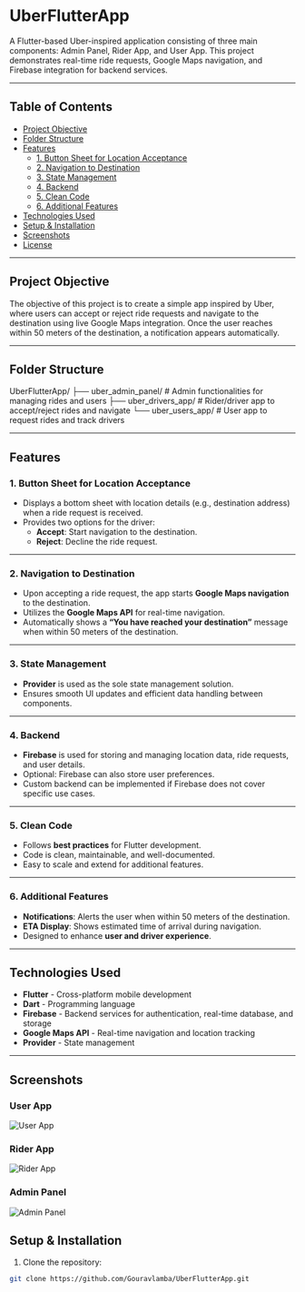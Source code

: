# UberFlutterApp

A Flutter-based Uber-inspired application consisting of three main components: Admin Panel, Rider App, and User App. This project demonstrates real-time ride requests, Google Maps navigation, and Firebase integration for backend services.

---

## Table of Contents
- [Project Objective](#project-objective)
- [Folder Structure](#folder-structure)
- [Features](#features)
  - [1. Button Sheet for Location Acceptance](#1-button-sheet-for-location-acceptance)
  - [2. Navigation to Destination](#2-navigation-to-destination)
  - [3. State Management](#3-state-management)
  - [4. Backend](#4-backend)
  - [5. Clean Code](#5-clean-code)
  - [6. Additional Features](#6-additional-features)
- [Technologies Used](#technologies-used)
- [Setup & Installation](#setup--installation)
- [Screenshots](#screenshots)
- [License](#license)

---

## Project Objective

The objective of this project is to create a simple app inspired by Uber, where users can accept or reject ride requests and navigate to the destination using live Google Maps integration. Once the user reaches within 50 meters of the destination, a notification appears automatically.

---

## Folder Structure

UberFlutterApp/
├── uber_admin_panel/ # Admin functionalities for managing rides and users
├── uber_drivers_app/ # Rider/driver app to accept/reject rides and navigate
└── uber_users_app/ # User app to request rides and track drivers


---

## Features

### 1. Button Sheet for Location Acceptance
- Displays a bottom sheet with location details (e.g., destination address) when a ride request is received.
- Provides two options for the driver:
  - **Accept**: Start navigation to the destination.
  - **Reject**: Decline the ride request.

---

### 2. Navigation to Destination
- Upon accepting a ride request, the app starts **Google Maps navigation** to the destination.
- Utilizes the **Google Maps API** for real-time navigation.
- Automatically shows a **“You have reached your destination”** message when within 50 meters of the destination.

---

### 3. State Management
- **Provider** is used as the sole state management solution.
- Ensures smooth UI updates and efficient data handling between components.

---

### 4. Backend
- **Firebase** is used for storing and managing location data, ride requests, and user details.
- Optional: Firebase can also store user preferences.
- Custom backend can be implemented if Firebase does not cover specific use cases.

---

### 5. Clean Code
- Follows **best practices** for Flutter development.
- Code is clean, maintainable, and well-documented.
- Easy to scale and extend for additional features.

---

### 6. Additional Features
- **Notifications**: Alerts the user when within 50 meters of the destination.
- **ETA Display**: Shows estimated time of arrival during navigation.
- Designed to enhance **user and driver experience**.

---

## Technologies Used
- **Flutter** - Cross-platform mobile development
- **Dart** - Programming language
- **Firebase** - Backend services for authentication, real-time database, and storage
- **Google Maps API** - Real-time navigation and location tracking
- **Provider** - State management

---

## Screenshots

### User App
![User App](Screenshot3.png)

### Rider App
![Rider App](Screenshot2.png)

### Admin Panel
![Admin Panel](Screenshot1.png)


## Setup & Installation

1. Clone the repository:
```bash
git clone https://github.com/Gouravlamba/UberFlutterApp.git
